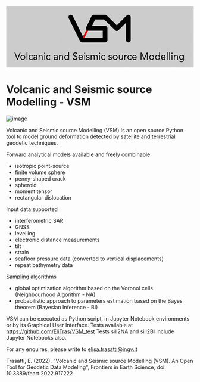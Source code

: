 ![VSM_logo](https://github.com/EliTras/VSM/blob/main/VSM/VSM_logo.gif)


# Volcanic and Seismic source Modelling - VSM
![image](https://github.com/EliTras/VSM/assets/66011901/e4947f22-d493-4f22-b892-73b53dbf15cb)

Volcanic and Seismic source Modelling (VSM) is an open source Python tool to model ground deformation detected by satellite and terrestrial geodetic techniques.

Forward analytical models available and freely combinable
- isotropic point-source
- finite volume sphere
- penny-shaped crack
- spheroid
- moment tensor
- rectangular dislocation

Input data supported
- interferometric SAR
- GNSS
- levelling
- electronic distance measurements
- tilt
- strain
- seafloor pressure data (converted to vertical displacements)
- repeat bathymetry data

Sampling algorithms
- global optimization algorithm based on the Voronoi cells (Neighbourhood Algorithm - NA)
- probabilistic approach to parameters estimation based on the Bayes theorem (Bayesian Inference - BI)

VSM can be executed as Python script, in Jupyter Notebook environments or by its Graphical User Interface.
Tests available at https://github.com/EliTras/VSM_test
Tests sill2NA and sill2BI include Jupyter Notebooks also.

For any enquires, please write to elisa.trasatti@ingv.it

Trasatti, E. (2022). "Volcanic and Seismic source Modelling (VSM). An Open Tool for Geodetic Data Modeling", Frontiers in Earth Science, doi: 10.3389/feart.2022.917222
